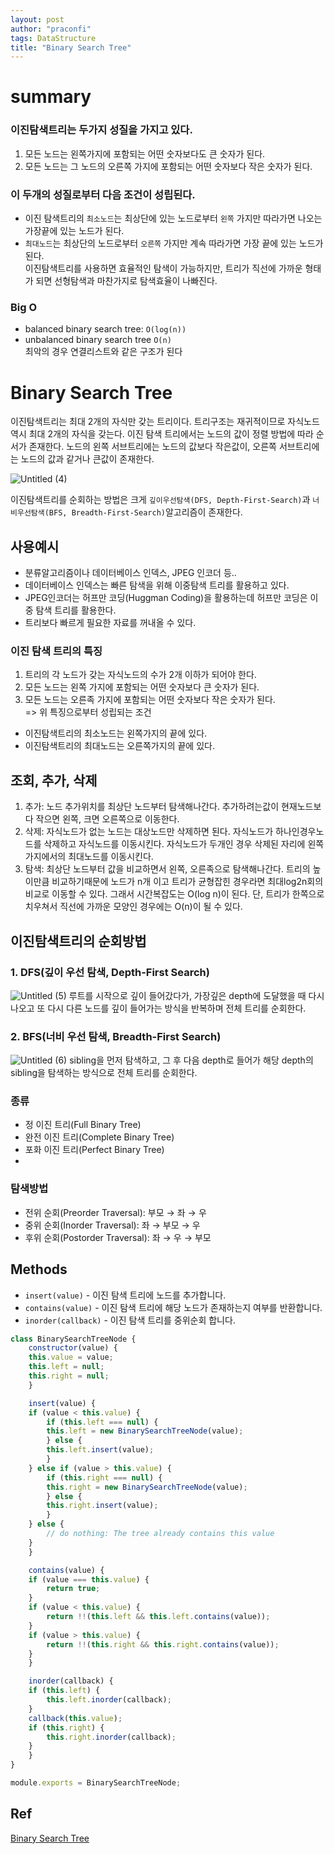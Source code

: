```yaml
---
layout: post
author: "praconfi"
tags: DataStructure
title: "Binary Search Tree"
---
```

# summary
### 이진탐색트리는 두가지 성질을 가지고 있다.  
1. 모든 노드는 왼쪽가지에 포함되는 어떤 숫자보다도 큰 숫자가 된다.  
2. 모든 노드는 그 노드의 오른쪽 가지에 포함되는 어떤 숫자보다 작은 숫자가 된다.  
### 이 두개의 성질로부터 다음 조건이 성립된다.
- 이진 탐색트리의 `최소노드`는 최상단에 있는 노드로부터 `왼쪽` 가지만 따라가면 나오는 가장끝에 있는 노드가 된다.  
- `최대노드`는 최상단의 노드로부터 `오른쪽` 가지만 계속 따라가면 가장 끝에 있는 노드가 된다.  
이진탐색트리를 사용하면 효율적인 탐색이 가능하지만, 트리가 직선에 가까운 형태가 되면 선형탐색과 마찬가지로 탐색효율이 나빠진다.

### Big O

- balanced binary search tree: `O(log(n))`  
- unbalanced binary search tree `O(n)`  
    최악의 경우 연결리스트와 같은 구조가 된다


# Binary Search Tree

이진탐색트리는 최대 2개의 자식만 갖는 트리이다. 트리구조는 재귀적이므로 자식노드 역시 최대 2개의 자식을 갖는다. 이진 탐색 트리에서는 노드의 값이 정렬 방법에 따라 순서가 존재한다. 노드의 왼쪽 서브트리에는 노드의 값보다 작은값이, 오른쪽 서브트리에는 노드의 값과 같거나 큰값이 존재한다.

![Untitled (4)](https://user-images.githubusercontent.com/64571546/104245953-8191ff80-54a8-11eb-9f89-a766d77cb652.png)


이진탐색트리를 순회하는 방법은 크게 `깊이우선탐색(DFS, Depth-First-Search)`과 `너비우선탐색(BFS, Breadth-First-Search)`알고리즘이 존재한다.

## 사용예시
- 분류알고리즘이나 데이터베이스 인덱스, JPEG 인코더 등..  
- 데이터베이스 인덱스는 빠른 탐색을 위해 이중탐색 트리를 활용하고 있다.  
- JPEG인코더는 허프만 코딩(Huggman Coding)을 활용하는데 허프만 코딩은 이중 탐색 트리를 활용한다.  
- 트리보다 빠르게 필요한 자료를 꺼내올 수 있다.

### 이진 탐색 트리의 특징
1. 트리의 각 노드가 갖는 자식노드의 수가 2개 이하가 되어야 한다.
2. 모든 노드는 왼쪽 가지에 포함되는 어떤 숫자보다 큰 숫자가 된다.
3. 모든 노드는 오른족 가지에 포함되는 어떤 숫자보다 작은 숫자가 된다.  
    => 위 특징으로부터 성립되는 조건
  - 이진탐색트리의 최소노드는 왼쪽가지의 끝에 있다.  
  - 이진탐색트리의 최대노드는 오른쪽가지의 끝에 있다.  

## 조회, 추가, 삭제
 
1. 추가: 노드 추가위치를 최상단 노드부터 탐색해나간다. 추가하려는값이 현재노드보다 작으면 왼쪽, 크면 오른쪽으로 이동한다.
2. 삭제: 자식노드가 없는 노드는 대상노드만 삭제하면 된다. 자식노드가 하나인경우노드를 삭제하고 자식노드를 이동시킨다. 자식노드가 두개인 경우 삭제된 자리에 왼쪽가지에서의 최대노드를 이동시킨다.
3. 탐색: 최상단 노드부터 값을 비교하면서 왼쪽, 오른족으로 탐색해나간다. 트리의 높이만큼 비교하기때문에 노드가 n개 이고 트리가 균형잡힌 경우라면 최대log2n회의 비교로 이동할 수 있다. 그래서 시간복잡도는 O(log n)이 된다. 단, 트리가 한쪽으로 치우쳐서 직선에 가까운 모양인 경우에는 O(n)이 될 수 있다.

## 이진탐색트리의 순회방법

### 1. DFS(깊이 우선 탐색, Depth-First Search)

![Untitled (5)](https://user-images.githubusercontent.com/64571546/104245981-8d7dc180-54a8-11eb-9300-8e0fee1e7a87.png)
루트를 시작으로 깊이 들어갔다가, 가장깊은 depth에 도달했을 때 다시 나오고 또 다시 다른 노드를 깊이 들어가는 방식을 반복하며 전체 트리를 순회한다.  
  

### 2. BFS(너비 우선 탐색, Breadth-First Search)
![Untitled (6)](https://user-images.githubusercontent.com/64571546/104246006-95d5fc80-54a8-11eb-8aff-3795799a8a7a.png)
sibling을 먼저 탐색하고, 그 후 다음 depth로 들어가 해당 depth의 sibling을 탐색하는 방식으로 전체 트리를 순회한다.


### 종류
- 정 이진 트리(Full Binary Tree)  
- 완전 이진 트리(Complete Binary Tree)  
- 포화 이진 트리(Perfect Binary Tree)  
- 

### 탐색방법
- 전위 순회(Preorder Traversal): 부모 → 좌 → 우  
- 중위 순회(Inorder Traversal): 좌 → 부모 → 우  
- 후위 순회(Postorder Traversal): 좌 → 우 → 부모  
   

## Methods
- `insert(value)` - 이진 탐색 트리에 노드를 추가합니다.
- `contains(value)` - 이진 탐색 트리에 해당 노드가 존재하는지 여부를 반환합니다.
- `inorder(callback)` - 이진 탐색 트리를 중위순회 합니다.

```js
class BinarySearchTreeNode {
    constructor(value) {
    this.value = value;
    this.left = null;
    this.right = null;
    }

    insert(value) {
    if (value < this.value) {
        if (this.left === null) {
        this.left = new BinarySearchTreeNode(value);
        } else {
        this.left.insert(value);
        }
    } else if (value > this.value) {
        if (this.right === null) {
        this.right = new BinarySearchTreeNode(value);
        } else {
        this.right.insert(value);
        }
    } else {
        // do nothing: The tree already contains this value
    }
    }

    contains(value) {
    if (value === this.value) {
        return true;
    }
    if (value < this.value) {
        return !!(this.left && this.left.contains(value));
    }
    if (value > this.value) {
        return !!(this.right && this.right.contains(value));
    }
    }

    inorder(callback) {
    if (this.left) {
        this.left.inorder(callback);
    }
    callback(this.value);
    if (this.right) {
        this.right.inorder(callback);
    }
    }
}

module.exports = BinarySearchTreeNode;
```

## Ref
 [Binary Search Tree](http://en.wikipedia.org/wiki/Binary_search_tree)